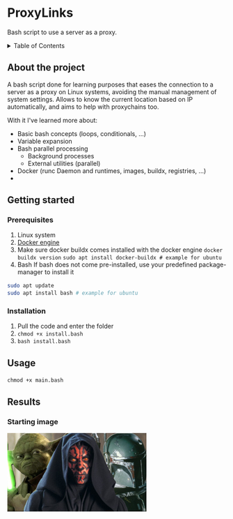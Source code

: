 # ProxyLinks
Bash script to use a server as a proxy.

<!-- TABLE OF CONTENTS -->
<details>
  <summary>Table of Contents</summary>
  <ol>
    <li>
      <a href="#about-the-project">About The Project</a>
    </li>
    <li>
      <a href="#getting-started">Getting Started</a>
      <ul>
        <li><a href="#prerequisites">Prerequisites</a></li>
      </ul>
    </li>
    <li><a href="#usage">Usage</a></li>
    <li><a href="#results">Results</a></li>
    <li><a href="#what-i-learned">Results</a></li>
  </ol>
</details>

<!-- ABOUT THE PROJECT -->
## About the project
A bash script done for learning purposes that eases the connection to a server as a proxy on Linux systems, avoiding the manual management of system settings. Allows to know the current location based on IP automatically, and aims to help with proxychains too.

With it I've learned more about:
* Basic bash concepts (loops, conditionals, ...)
* Variable expansion
* Bash parallel processing
  * Background processes
  * External utilities (parallel)
* Docker (runc Daemon and runtimes, images, buildx, registries, ...)
* 

<!-- HOW TO START IT -->
## Getting started
### Prerequisites
1. Linux system
2. <a href="https://docs.docker.com/engine/install/">Docker engine</a>
3. Make sure docker buildx comes installed with the docker engine
`docker buildx version` 
`sudo apt install docker-buildx # example for ubuntu`
3. Bash
If bash does not come pre-installed, use your predefined package-manager to install it
```sh
sudo apt update
sudo apt install bash # example for ubuntu
```

### Installation
1. Pull the code and enter the folder
2. `chmod +x install.bash`
3. `bash install.bash`

## Usage
`chmod +x main.bash`

## Results
### Starting image
![Starting image](https://raw.githubusercontent.com/axelcarapinha/Assembly-Character-Identifier/main/images/original.png)










